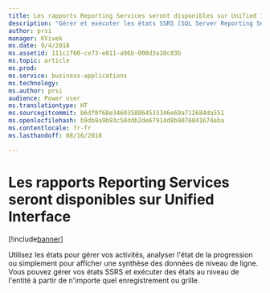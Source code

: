 ```yaml
---
title: Les rapports Reporting Services seront disponibles sur Unified Interface
description: "Gérer et exécuter les états SSRS (SQL Server Reporting Services) dans Unified Interface"
author: prsi
manager: KVivek
ms.date: 9/4/2018
ms.assetid: 111c1f60-ce73-e811-a96b-000d3a18c83b
ms.topic: article
ms.prod: 
ms.service: business-applications
ms.technology: 
ms.author: prsi
audience: Power user
ms.translationtype: HT
ms.sourcegitcommit: b6df0f68e3460358864533346e69a712684da551
ms.openlocfilehash: b9db9a9b93c58ddb2de67914d8b9076841674eba
ms.contentlocale: fr-fr
ms.lasthandoff: 08/16/2018

---
```

# <a name="reporting-services-reports-will-be-available-on-unified-interface"></a>Les rapports Reporting Services seront disponibles sur Unified Interface


[!include[banner](../../includes/banner.md)]

Utilisez les états pour gérer vos activités, analyser l'état de la progression ou simplement pour afficher une synthèse des données de niveau de ligne. Vous pouvez gérer vos états SSRS et exécuter des états au niveau de l'entité à partir de n'importe quel enregistrement ou grille.


